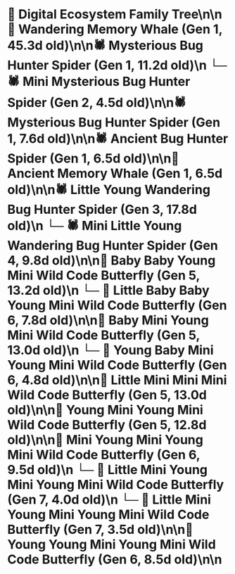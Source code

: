 # 🌳 Digital Ecosystem Family Tree\n\n🐋 Wandering Memory Whale (Gen 1, 45.3d old)\n\n🕷️ Mysterious Bug Hunter Spider (Gen 1, 11.2d old)\n  └─ 🕷️ Mini Mysterious Bug Hunter Spider (Gen 2, 4.5d old)\n\n🕷️ Mysterious Bug Hunter Spider (Gen 1, 7.6d old)\n\n🕷️ Ancient Bug Hunter Spider (Gen 1, 6.5d old)\n\n🐋 Ancient Memory Whale (Gen 1, 6.5d old)\n\n🕷️ Little Young Wandering Bug Hunter Spider (Gen 3, 17.8d old)\n  └─ 🕷️ Mini Little Young Wandering Bug Hunter Spider (Gen 4, 9.8d old)\n\n🦋 Baby Baby Young Mini Wild Code Butterfly (Gen 5, 13.2d old)\n  └─ 🦋 Little Baby Baby Young Mini Wild Code Butterfly (Gen 6, 7.8d old)\n\n🦋 Baby Mini Young Mini Wild Code Butterfly (Gen 5, 13.0d old)\n  └─ 🦋 Young Baby Mini Young Mini Wild Code Butterfly (Gen 6, 4.8d old)\n\n🦋 Little Mini Mini Mini Wild Code Butterfly (Gen 5, 13.0d old)\n\n🦋 Young Mini Young Mini Wild Code Butterfly (Gen 5, 12.8d old)\n\n🦋 Mini Young Mini Young Mini Wild Code Butterfly (Gen 6, 9.5d old)\n  └─ 🦋 Little Mini Young Mini Young Mini Wild Code Butterfly (Gen 7, 4.0d old)\n  └─ 🦋 Little Mini Young Mini Young Mini Wild Code Butterfly (Gen 7, 3.5d old)\n\n🦋 Young Young Mini Young Mini Wild Code Butterfly (Gen 6, 8.5d old)\n\n
